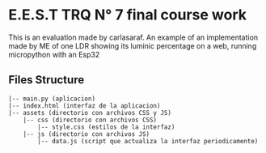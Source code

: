 # E.E.S.T TRQ N° 7 final course work
This is an evaluation made by carlasaraf. An example of an implementation made by ME of one LDR showing its luminic percentage on a web, running micropython with an Esp32

## Files Structure

```
|-- main.py (aplicacion)
|-- index.html (interfaz de la aplicacion)
|-- assets (directorio con archivos CSS y JS)
    |-- css (directorio con archivos CSS)
        |-- style.css (estilos de la interfaz)
    |-- js (directorio con archivos JS)
        |-- data.js (script que actualiza la interfaz periodicamente)
```
